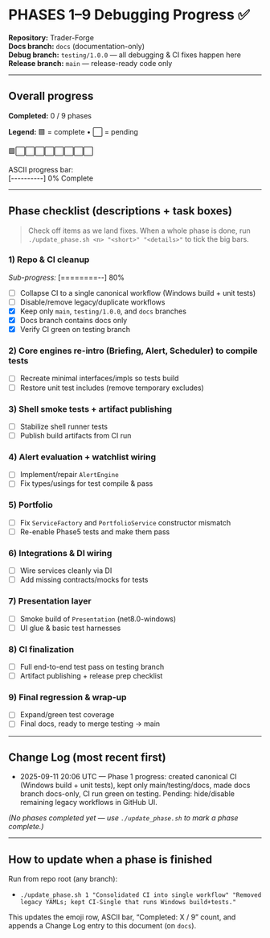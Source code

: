 # PHASES 1–9 Debugging Progress ✅

**Repository:** Trader-Forge  
**Docs branch:** `docs` (documentation-only)  
**Debug branch:** `testing/1.0.0` — all debugging & CI fixes happen here  
**Release branch:** `main` — release-ready code only

---

## Overall progress
**Completed:** 0 / 9 phases

**Legend:** 🟩 = complete • ⬜ = pending

🟩⬜⬜⬜⬜⬜⬜⬜⬜

ASCII progress bar:  
[----------] 0% Complete

---

## Phase checklist (descriptions + task boxes)

> Check off items as we land fixes. When a whole phase is done, run
> `./update_phase.sh <n> "<short>" "<details>"` to tick the big bars.

### 1) Repo & CI cleanup
*Sub-progress:* [========--] 80%
- [ ] Collapse CI to a single canonical workflow (Windows build + unit tests)
- [ ] Disable/remove legacy/duplicate workflows
- [x] Keep only `main`, `testing/1.0.0`, and `docs` branches
- [x] Docs branch contains docs only
- [x] Verify CI green on testing branch

### 2) Core engines re-intro (Briefing, Alert, Scheduler) to compile tests
- [ ] Recreate minimal interfaces/impls so tests build
- [ ] Restore unit test includes (remove temporary excludes)

### 3) Shell smoke tests + artifact publishing
- [ ] Stabilize shell runner tests
- [ ] Publish build artifacts from CI run

### 4) Alert evaluation + watchlist wiring
- [ ] Implement/repair `AlertEngine`
- [ ] Fix types/usings for test compile & pass

### 5) Portfolio
- [ ] Fix `ServiceFactory` and `PortfolioService` constructor mismatch
- [ ] Re-enable Phase5 tests and make them pass

### 6) Integrations & DI wiring
- [ ] Wire services cleanly via DI
- [ ] Add missing contracts/mocks for tests

### 7) Presentation layer
- [ ] Smoke build of `Presentation` (net8.0-windows)
- [ ] UI glue & basic test harnesses

### 8) CI finalization
- [ ] Full end-to-end test pass on testing branch
- [ ] Artifact publishing + release prep checklist

### 9) Final regression & wrap-up
- [ ] Expand/green test coverage
- [ ] Final docs, ready to merge testing → main

---

## Change Log (most recent first)

- 2025-09-11 20:06 UTC — Phase 1 progress: created canonical CI (Windows build + unit tests), kept only main/testing/docs, made docs branch docs-only, CI run green on testing. Pending: hide/disable remaining legacy workflows in GitHub UI.


*(No phases completed yet — use `./update_phase.sh` to mark a phase complete.)*

---

## How to update when a phase is finished

Run from repo root (any branch):

- `./update_phase.sh 1 "Consolidated CI into single workflow" "Removed legacy YAMLs; kept CI-Single that runs Windows build+tests."`

This updates the emoji row, ASCII bar, “Completed: X / 9” count, and appends a Change Log entry to this document (on `docs`).


